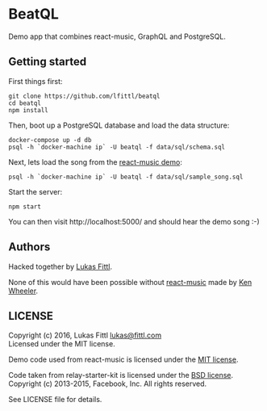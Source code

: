 # BeatQL

Demo app that combines react-music, GraphQL and PostgreSQL.

## Getting started

First things first:

```
git clone https://github.com/lfittl/beatql
cd beatql
npm install
```

Then, boot up a PostgreSQL database and load the data structure:

```
docker-compose up -d db
psql -h `docker-machine ip` -U beatql -f data/sql/schema.sql
```

Next, lets load the song from the [react-music demo](https://github.com/FormidableLabs/react-music/blob/master/demo/index.js):

```
psql -h `docker-machine ip` -U beatql -f data/sql/sample_song.sql
```

Start the server:

```
npm start
```

You can then visit http://localhost:5000/ and should hear the demo song :-)

## Authors

Hacked together by [Lukas Fittl](https://github.com/lfittl).

None of this would have been possible without [react-music](https://github.com/FormidableLabs/react-music) made by [Ken Wheeler](https://github.com/kenwheeler).

## LICENSE

Copyright (c) 2016, Lukas Fittl <lukas@fittl.com> <br>
Licensed under the MIT license.

Demo code used from react-music is licensed under the [MIT license](https://opensource.org/licenses/MIT).

Code taken from relay-starter-kit is licensed under the [BSD license](https://github.com/relayjs/relay-starter-kit/blob/master/LICENSE).<br>
Copyright (c) 2013-2015, Facebook, Inc. All rights reserved.

See LICENSE file for details.
